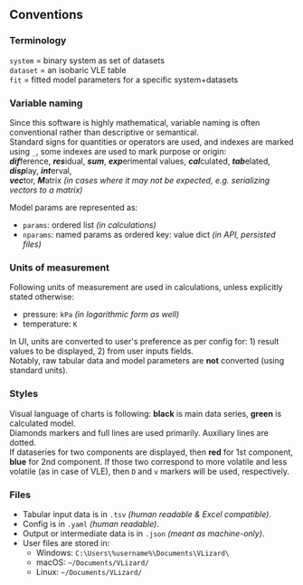 ## Conventions

### Terminology
`system` = binary system as set of datasets  
`dataset` = an isobaric VLE table  
`fit` = fitted model parameters for a specific system+datasets

### Variable naming
Since this software is highly mathematical, variable naming is often conventional rather than descriptive or semantical.  
Standard signs for quantities or operators are used, and indexes are marked using `_`, some indexes are used to mark purpose or origin:  
***dif***ference, ***res***idual, ***sum***, ***exp***erimental values, ***cal***culated, ***tab***elated, ***disp***lay,  ***int***erval,  
***vec***tor, ***M***atrix _(in cases where it may not be expected, e.g. serializing vectors to a matrix)_

Model params are represented as:
- `params`: ordered list _(in calculations)_
- `nparams`: named params as ordered key: value dict _(in API, persisted files)_

### Units of measurement
Following units of measurement are used in calculations, unless explicitly stated otherwise:
- pressure: `kPa` _(in logarithmic form as well)_
- temperature: `K`

In UI, units are converted to user's preference as per config for: 1) result values to be displayed, 2) from user inputs fields.  
Notably, raw tabular data and model parameters are **not** converted (using standard units). 

### Styles
Visual language of charts is following: **black** is main data series, **green** is calculated model.  
Diamonds markers and full lines are used primarily. Auxiliary lines are dotted.  
If dataseries for two components are displayed, then **red** for 1st component, **blue** for 2nd component.
If those two correspond to more volatile and less volatile (as in case of VLE), then `D` and `v` markers will be used, respectively.

### Files

- Tabular input data is in `.tsv` _(human readable & Excel compatible)_.    
- Config is in `.yaml` _(human readable)_.
- Output or intermediate data is in `.json` _(meant as machine-only)_.
- User files are stored in:
  - Windows: `C:\Users\%username%\Documents\VLizard\`
  - macOS: `~/Documents/VLizard/`
  - Linux: `~/Documents/VLizard/`
